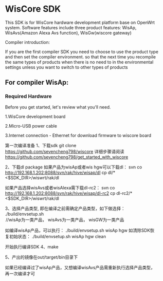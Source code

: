 # WisCore SDK
This SDK is for WisCore hardware development platform base on OpenWrt system. Software features include three product features: WisAp, WisAvs(Amazon Alexa Avs function), WisGw(wiscore gateway)

Compiler introduction:

If you are the first compiler SDK you need to choose to use the product type and then set the compiler environment. so that the next time you recompile the same types of products when there is no need to in the environmental settings unless you want to switch to other types of products

## For compiler WisAp:
### Required Hardware
Before you get started, let's review what you'll need.

1.WisCore development board 

2.Micro-USB power cable

3.Internet connection - Ethernet for download firmware to wiscore board

第一次编译准备
1、下载sdk
git clone https://github.com/sevencheng798/wiscore
详细步骤请阅读
https://github.com/sevencheng798/get_started_with_wiscore

2、下载dl package
如果产品为wisAp或者wis hgw可以下载dl：
svn co http://192.168.1.202:8088/svn/rak/hive/wisap/dl
cp dl/* <$SDK_DIR>/wiswrt/rak/dl

如果产品选择wisAvs或者wisAlexa需下载dl-rc2：
svn co http://192.168.1.202:8088/svn/rak/hive/wisap/dl-rc2
cp dl-rc2/* <$SDK_DIR>/wiswrt/rak/dl


3、选择产品类型, 即在编译之前需确定产品类型，如下做选择：
./build/envsetup.sh <product> <type> <option>	//wisAp为一类产品， wisAvs为一类产品， wisGW为一类产品

如编译wisAp产品，可以执行：
./build/envsetup.sh wisAp hgw
如清除SDK恢复初始状态：
./build/envsetup.sh wisAp hgw clean

开始执行编译SDK
4、make

5、产出的镜像在out/target/bin目录下

如果已经编译过了wisAp产品，又想编译wisAvs产品需重新执行选择产品类型，再一次编译才可

